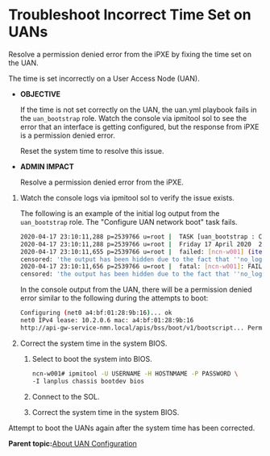 
# Troubleshoot Incorrect Time Set on UANs

Resolve a permission denied error from the iPXE by fixing the time set on the UAN.

The time is set incorrectly on a User Access Node \(UAN\).

- **OBJECTIVE**

    If the time is not set correctly on the UAN, the uan.yml playbook fails in the `uan_bootstrap` role. Watch the console via ipmitool sol to see the error that an interface is getting configured, but the response from iPXE is a permission denied error.

    Reset the system time to resolve this issue.

- **ADMIN IMPACT**

    Resolve a permission denied error from the iPXE.

1. Watch the console logs via ipmitool sol to verify the issue exists.

    The following is an example of the initial log output from the `uan_bootstrap` role. The "Configure UAN network boot" task fails.

    ```bash
    2020-04-17 23:10:11,288 p=2539766 u=root |  TASK [uan_bootstrap : Configure UAN network boot] ******************************
    2020-04-17 23:10:11,288 p=2539766 u=root |  Friday 17 April 2020  23:10:11 +0000 (0:00:00.249)       0:14:12.540 **********
    2020-04-17 23:10:11,655 p=2539766 u=root |  failed: [ncn-w001] (item=None) => changed=false
    censored: 'the output has been hidden due to the fact that ''no_log: true'' was specified for this result'
    2020-04-17 23:10:11,656 p=2539766 u=root |  fatal: [ncn-w001]: FAILED! => changed=false
    censored: 'the output has been hidden due to the fact that ''no_log: true'' was specified for this result'
    ```

    In the console output from the UAN, there will be a permission denied error similar to the following during the attempts to boot:

    ```bash
    Configuring (net0 a4:bf:01:28:9b:16)... ok
    net0 IPv4 lease: 10.2.0.6 mac: a4:bf:01:28:9b:16
    http://api-gw-service-nmn.local/apis/bss/boot/v1/bootscript... Permission denied (http://ipxe.org/020c618f)
    ```

2. Correct the system time in the system BIOS.

    1. Select to boot the system into BIOS.

        ```bash
        ncn-w001# ipmitool -U USERNAME -H HOSTNMAME -P PASSWORD \
        -I lanplus chassis bootdev bios
        ```

    2. Connect to the SOL.

    3. Correct the system time in the system BIOS.

Attempt to boot the UANs again after the system time has been corrected.

**Parent topic:**[About UAN Configuration](About_UAN_Configuration.md)
